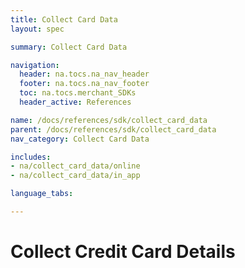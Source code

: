 ```yaml
---
title: Collect Card Data
layout: spec

summary: Collect Card Data

navigation:
  header: na.tocs.na_nav_header
  footer: na.tocs.na_nav_footer
  toc: na.tocs.merchant_SDKs
  header_active: References

name: /docs/references/sdk/collect_card_data
parent: /docs/references/sdk/collect_card_data
nav_category: Collect Card Data

includes:
- na/collect_card_data/online
- na/collect_card_data/in_app

language_tabs:

---
```


# Collect Credit Card Details
